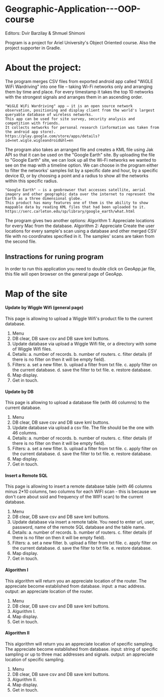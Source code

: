 Geographic-Application---OOP-course
===
Editors:
  Dvir Barzilay &
  Shmuel Shimoni
 
Program is a project for Ariel University's Object Oriented course.
Also the project supporter in Gradle.

# About the project: #
The program merges CSV files from exported android app called "WiGLE WiFi Wardriving" into one file – taking Wi-Fi networks only and arranging them by time and place. 
For every timestamp it takes the top 10 networks with the strongest signals and arranges them in an ascending order. 

```
"WiGLE WiFi Wardriving" app – it is an open source network observation, positioning and display client from the world's largest queryable database of wireless networks. 
This app can be used for site survey, security analysis and competition with friends. 
It collects networks for personal research (information was taken from the android app store).
https://play.google.com/store/apps/details?id=net.wigle.wigleandroid&hl=en
```

The program also takes an arranged file and creates a KML file using Jak API so that it can be used on the "Google Earth" site.
By uploading  the file to "Google Earth" site, we can look up all the Wi-Fi networks we wanted to see on the map with a timeline option. 
We can choose in the program either to filter the networks' samples list by a specific date and hour, by a specific device ID, or by choosing a point and a radius to show all the networks within this specific radius.

```
"Google Earth" – is a geobrowser that accesses satellite, aerial imagery and other geographic data over the internet to represent the Earth as a three dimensional globe. 
This product has many features one of them is the ability to show mappable data by reading KML files that had been uploaded to it.
https://serc.carleton.edu/sp/library/google_earth/what.html
```
The program gives two another options:
Algorithm 1: Appreciate locations for every Mac from the database.
Algorithm 2: Appreciate Create the user locations for every sample's scan using a database and other merged CSV file with no coordinates specified in it. The samples' scans are taken from the second file.

## Instractions for runing program ##
In order to run this application you need to double click on GeoApp.jar file,
this file will open browser on the general page of GeoApp.

Map of the site
==

#### Update by Wiggle Wifi (general page) ####
This page is allowing to upload a Wiggle Wifi's product file to the current database.
  1. Menu
  2. DB clear, DB save csv and DB save kml buttons.
  3. Update database via upload a Wiggle Wifi file, or a directory with some of Wiggle Wifi files.
  4. Details:
      a. number of records.
      b. number of routers.
      c. filter details (if there is no filter on then it will be empty field).
  5. Filters:
      a. set a new filter.
      b. upload a filter from txt file.
      c. apply filter on the current database.
      d. save the filter to txt file.
      e. restore database.
  6. Map display.
  7. Get in touch.
  
#### Update by DB ####
This page is allowing to upload a database file (with 46 columns) to the current database.
  1. Menu
  2. DB clear, DB save csv and DB save kml buttons.
  3. Update database via upload a csv file. The file should be the one with 46 columns.
  4. Details:
      a. number of records.
      b. number of routers.
      c. filter details (if there is no filter on then it will be empty field).
  5. Filters:
      a. set a new filter.
      b. upload a filter from txt file.
      c. apply filter on the current database.
      d. save the filter to txt file.
      e. restore database.
  6. Map display.
  7. Get in touch.
  
#### Insert a Remote SQL ####
This page is allowing to insert a remote database table (with 46 columns minus 2*10 columns, two columns for each WIFI scan - this is because we don't care about ssid and frequency of the WIFI scan) to the current database.
  1. Menu
  2. DB clear, DB save csv and DB save kml buttons.
  3. Update database via insert a remote table. You need to enter url, user, password, name of the remote SQL database and the table name.
  4. Details:
      a. number of records.
      b. number of routers.
      c. filter details (if there is no filter on then it will be empty field).
  5. Filters:
      a. set a new filter.
      b. upload a filter from txt file.
      c. apply filter on the current database.
      d. save the filter to txt file.
      e. restore database.
  6. Map display.
  7. Get in touch.

#### Algorithm I ####
This algorithm will return you an appreciate location of the router.
The appreciate become established from database.
input: a mac address.
output: an appreciate location of the router.
  1. Menu
  2. DB clear, DB save csv and DB save kml buttons.
  3. Algurithm I.
  4. Map display.
  5. Get in touch.
  
#### Algorithm II ####
This algorithm will return you an appreciate location of specific sampling.
The appreciate become established from database.
input: string of specific sampling or up to three mac addresses and signals.
output: an appreciate location of specific sampling.
  1. Menu
  2. DB clear, DB save csv and DB save kml buttons.
  3. Algurithm II.
  4. Map display.
  5. Get in touch.
